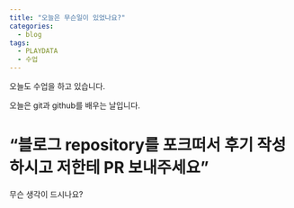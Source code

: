 ```yaml
---
title: "오늘은 무슨일이 있었나요?"
categories:
  - blog
tags:
  - PLAYDATA
  - 수업
---
```


오늘도 수업을 하고 있습니다.

오늘은 git과 github를 배우는 날입니다.

# “블로그 repository를 포크떠서 후기 작성하시고 저한테 PR 보내주세요”

무슨 생각이 드시나요?
